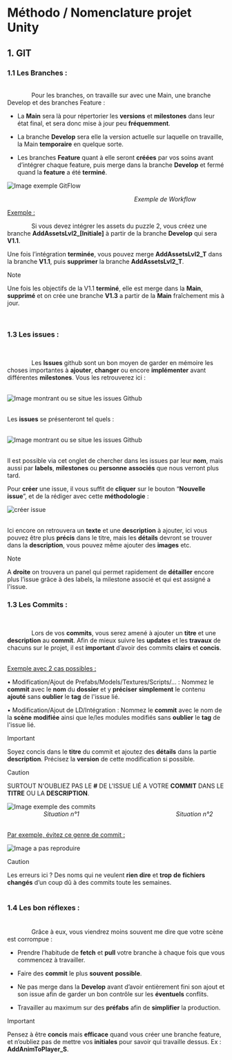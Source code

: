 # Méthodo / Nomenclature projet Unity


## 1. GIT  

### 1.1 Les Branches : 

<br />
&emsp;&emsp;&emsp;&emsp;Pour les branches, on travaille sur avec une Main, une branche Develop et des branches Feature : 

- La **Main** sera là pour répertorier les **versions** et **milestones** dans leur état final, et sera donc mise à jour peu **fréquemment**. 

- La branche **Develop** sera elle la version actuelle sur laquelle on travaille, la Main **temporaire** en quelque sorte. 

- Les branches **Feature** quant à elle seront **créées** par vos soins avant d’intégrer chaque feature, puis merge dans la branche **Develop** et fermé quand la **feature** a été **terminé**. 

![Image exemple GitFlow](https://cdn.discordapp.com/attachments/747378568572567562/1219671476496633969/Gitflow.png?ex=660c2694&is=65f9b194&hm=71341c2bfb81db36941eac2af060da8d84a38c5e2383d6ffae0b77079f9b1f4b&)


&emsp;&emsp;&emsp;&emsp;&emsp;&emsp;&emsp;&emsp;&emsp;&emsp;&emsp;&emsp;&emsp;&emsp;&emsp;&emsp;&emsp;&emsp;&emsp;&emsp;&emsp;_Exemple de Workflow_

<ins>Exemple :</ins>                                      	

&emsp;&emsp;&emsp;&emsp;Si vous devez intégrer les assets du puzzle 2, vous créez une branche **AddAssetsLvl2_[Initiale]** à partir de la branche **Develop** qui sera **V1.1**. 

Une fois l’intégration **terminée**, vous pouvez merge **AddAssetsLvl2_T** dans la branche **V1.1**, puis **supprimer** la branche **AddAssetsLvl2_T**.

>[!NOTE]
>Une fois les objectifs de la V1.1 **terminé**, elle est merge dans la **Main**, **supprimé** et on crée une branche **V1.3** a partir de la **Main** fraîchement mis à jour.
    
  <br />

### 1.3 Les issues : 
<br />

&emsp;&emsp;&emsp;&emsp;Les **Issues** github sont un bon moyen de garder en mémoire les choses importantes à **ajouter**, **changer** ou encore **implémenter** avant différentes **milestones**. Vous les retrouverez ici :  <br /> <br />

![Image montrant ou se situe les issues Github](https://media.discordapp.net/attachments/747378568572567562/1219690261563572366/image3.png?ex=660c3813&is=65f9c313&hm=52c5a659f570722e6bbfbc3d1c4c09c9414e5acca08ffcf16af79287d5539adb&=&format=webp&quality=lossless&width=1125&height=676)  <br /> <br /> 


Les **issues** se présenteront tel quels	: <br /> <br />

![Image montrant ou se situe les issues Github](https://media.discordapp.net/attachments/747378568572567562/1219690044659339395/image2.png?ex=660c37df&is=65f9c2df&hm=e793ae68cc4c08ca4d780d515bf1bf71ad7afb050d298887406d0630e3f19d5f&=&format=webp&quality=lossless&width=1440&height=305) <br /> <br /> 

Il est possible via cet onglet de chercher dans les issues par leur **nom**, mais aussi par **labels**, **milestones** ou **personne** **associés** que nous verront plus tard. 

Pour **créer** une issue, il vous suffit de **cliquer** sur le bouton “**Nouvelle** **issue**”, et de la rédiger avec cette **méthodologie** : 

![créer issue](https://media.discordapp.net/attachments/747378568572567562/1219690044949004329/image1.png?ex=660c37df&is=65f9c2df&hm=d0593feb763717afe83540375a5d498fa4d92e02e03b295872a6724e20c84a3e&=&format=webp&quality=lossless) <br /> <br />

Ici encore on retrouvera un **texte** et une **description** à ajouter, ici vous pouvez être plus **précis** dans le titre, mais les **détails** devront se trouver dans la **description**, vous pouvez même ajouter des **images** etc. 
>[!NOTE]
> A **droite** on trouvera un panel qui permet rapidement de **détailler** encore plus l’issue grâce à des labels, la milestone associé et qui est assigné a l'issue. 



### 1.3 Les Commits : 
<br />

&emsp;&emsp;&emsp;&emsp;Lors de vos **commits**, vous serez amené à ajouter un **titre** et une **description** au **commit**. Afin de mieux suivre les **updates** et les **travaux** de chacuns sur le projet, il est **important** d’avoir des commits __clairs__ et **concis**. <br /> <br />


<ins>Exemple avec 2 cas possibles :</ins>

• Modification/Ajout de Prefabs/Models/Textures/Scripts/… : 
Nommez le **commit** avec le **nom** du **dossier** et y **préciser** **simplement** le contenu **ajouté** sans **oublier** le **tag** de l'issue lié.

• Modification/Ajout de LD/Intégration : 
Nommez le **commit** avec le nom de la **scène** **modifiée** ainsi que le/les modules modifiés sans **oublier** le **tag** de l'issue lié.

>[!IMPORTANT]
> Soyez concis dans le **titre** du commit et ajoutez des **détails** dans la partie **description**. Précisez la **version** de cette modification si possible.

>[!CAUTION]
> SURTOUT N'OUBLIEZ PAS LE **#** DE L'ISSUE LIÉ A VOTRE **COMMIT** DANS LE **TITRE** OU LA **DESCRIPTION**.






![Image exemple des commits](https://media.discordapp.net/attachments/747378568572567562/1219682856771649668/ex-removebg-preview.png?ex=660c312d&is=65f9bc2d&hm=d621a8a07fbf9aef2c9b8814562e9b5db329043ed783655a899b81ce6da924cd&=&format=webp&quality=lossless)  
&emsp;&emsp;&emsp;&emsp;&emsp;&emsp;_Situation n°1_&emsp;&emsp;&emsp;&emsp;&emsp;&emsp;&emsp;&emsp;&emsp;&emsp;&emsp;&emsp;&emsp;&emsp;&emsp;&emsp;_Situation n°2_ <br /> <br /> 

  
<ins>Par exemple, évitez ce genre de commit :</ins>   

![Image a pas reproduire](https://media.discordapp.net/attachments/747378568572567562/1219683844916248697/image4.png?ex=660c3219&is=65f9bd19&hm=04f643013f8142aa902ee03b643b54dad5c590b77dfc775cebdafcef3913459e&=&format=webp&quality=lossless)  

>[!CAUTION]
> Les erreurs ici ? Des noms qui ne veulent **rien** **dire** et **trop** **de** **fichiers** **changés** d’un coup dû à des commits toute les semaines. <br /> <br /> 






### 1.4 Les bon réflexes : <br /> <br /> 

	
&emsp;&emsp;&emsp;&emsp;Grâce à eux, vous viendrez moins souvent me dire que votre scène est corrompue  : 

- Prendre l’habitude de **fetch** et **pull** votre branche à chaque fois que vous commencez à travailler.

- Faire des **commit** le plus **souvent** **possible**.

- Ne pas merge dans la **Develop** avant d’avoir entièrement fini son ajout et son issue afin de garder un bon contrôle sur les **éventuels** conflits.

- Travailler au maximum sur des **préfabs** afin de **simplifier** la production.

>[!IMPORTANT]
>Pensez à être **concis** mais **efficace** quand vous créer une branche feature, et n’oubliez pas de mettre vos **initiales** pour savoir qui travaille dessus. Ex : **AddAnimToPlayer_S**.
